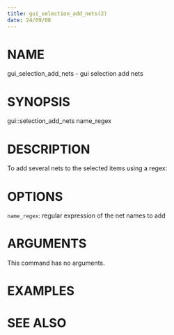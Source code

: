 ```yaml
---
title: gui_selection_add_nets(2)
date: 24/09/08
---
```


# NAME

gui_selection_add_nets - gui selection add nets

# SYNOPSIS

gui::selection_add_nets 
    name_regex


# DESCRIPTION

To add several nets to the selected items using a regex:

# OPTIONS

`name_regex`:  regular expression of the net names to add

# ARGUMENTS

This command has no arguments.

# EXAMPLES

# SEE ALSO
